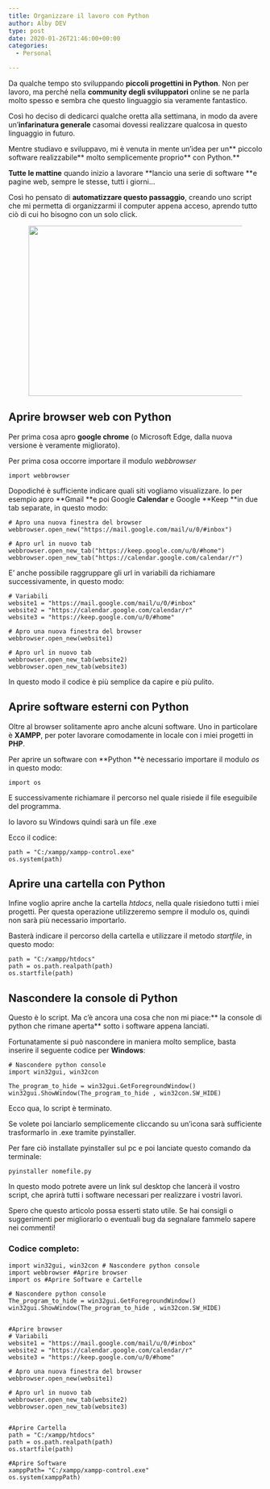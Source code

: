 ```yaml
---
title: Organizzare il lavoro con Python
author: Alby DEV
type: post
date: 2020-01-26T21:46:00+00:00
categories:
  - Personal

---
```

Da qualche tempo sto sviluppando **piccoli progettini in Python**. Non per lavoro, ma perché nella **community degli sviluppatori** online se ne parla molto spesso e sembra che questo linguaggio sia veramente fantastico.

Così ho deciso di dedicarci qualche oretta alla settimana, in modo da avere un’**infarinatura generale** casomai dovessi realizzare qualcosa in questo linguaggio in futuro.

Mentre studiavo e sviluppavo, mi è venuta in mente un’idea per un** piccolo software realizzabile** molto semplicemente proprio** con Python.**

**Tutte le mattine** quando inizio a lavorare **lancio una serie di software **e pagine web, sempre le stesse, tutti i giorni…

Così ho pensato di **automatizzare questo passaggio**, creando uno script che mi permetta di organizzarmi il computer appena acceso, aprendo tutto ciò di cui ho bisogno con un solo click.

<div class="wp-block-image">
  <figure class="aligncenter size-full"><img loading="lazy" decoding="async" width="600" height="338" src="/wp-content/uploads/2022/03/ezgif-6-6f58fa3bf18b.gif" alt="" class="wp-image-143" /></figure>
</div>



## Aprire browser web con Python

Per prima cosa apro **google chrome** (o Microsoft Edge, dalla nuova versione è veramente migliorato).

Per prima cosa occorre importare il modulo _webbrowser_

<pre class="wp-block-code"><code>import webbrowser</code></pre>

Dopodiché è sufficiente indicare quali siti vogliamo visualizzare. Io per esempio apro **Gmail **e poi Google **Calendar** e Google **Keep **in due tab separate, in questo modo:

<pre class="wp-block-code"><code># Apro una nuova finestra del browser
webbrowser.open_new("https://mail.google.com/mail/u/0/#inbox")

# Apro url in nuovo tab
webbrowser.open_new_tab("https://keep.google.com/u/0/#home")
webbrowser.open_new_tab("https://calendar.google.com/calendar/r")</code></pre>

E’ anche possibile raggruppare gli url in variabili da richiamare successivamente, in questo modo:

<pre class="wp-block-code"><code># Variabili
website1 = "https://mail.google.com/mail/u/0/#inbox"
website2 = "https://calendar.google.com/calendar/r"
website3 = "https://keep.google.com/u/0/#home"

# Apro una nuova finestra del browser
webbrowser.open_new(website1)

# Apro url in nuovo tab
webbrowser.open_new_tab(website2)
webbrowser.open_new_tab(website3)
</code></pre>

In questo modo il codice è più semplice da capire e più pulito.

## Aprire software esterni con Python

Oltre al browser solitamente apro anche alcuni software. Uno in particolare è **XAMPP**, per poter lavorare comodamente in locale con i miei progetti in **PHP**.

Per aprire un software con **Python **è necessario importare il modulo _os_ in questo modo:

<pre class="wp-block-code"><code>import os</code></pre>

E successivamente richiamare il percorso nel quale risiede il file eseguibile del programma.

Io lavoro su Windows quindi sarà un file .exe

Ecco il codice:

<pre class="wp-block-code"><code>path = "C:/xampp/xampp-control.exe"
os.system(path)</code></pre>

## Aprire una cartella con Python

Infine voglio aprire anche la cartella _htdocs_, nella quale risiedono tutti i miei progetti. Per questa operazione utilizzeremo sempre il modulo os, quindi non sarà più necessario importarlo.

Basterà indicare il percorso della cartella e utilizzare il metodo _startfile_, in questo modo:

<pre class="wp-block-code"><code>path = "C:/xampp/htdocs"
path = os.path.realpath(path)
os.startfile(path)</code></pre>

## Nascondere la console di Python

Questo è lo script. Ma c’è ancora una cosa che non mi piace:** la console di python che rimane aperta** sotto i software appena lanciati.

Fortunatamente si può nascondere in maniera molto semplice, basta inserire il seguente codice per **Windows**:

<pre class="wp-block-code"><code># Nascondere python console
import win32gui, win32con

The_program_to_hide = win32gui.GetForegroundWindow()
win32gui.ShowWindow(The_program_to_hide , win32con.SW_HIDE)</code></pre>

Ecco qua, lo script è terminato.

Se volete poi lanciarlo semplicemente cliccando su un’icona sarà sufficiente trasformarlo in .exe tramite pyinstaller.

Per fare ciò installate pyinstaller sul pc e poi lanciate questo comando da terminale:

<pre class="wp-block-code"><code>pyinstaller nomefile.py</code></pre>

In questo modo potrete avere un link sul desktop che lancerà il vostro script, che aprirà tutti i software necessari per realizzare i vostri lavori.

Spero che questo articolo possa esserti stato utile. Se hai consigli o suggerimenti per migliorarlo o eventuali bug da segnalare fammelo sapere nei commenti!

### Codice completo:

<pre class="wp-block-code"><code>import win32gui, win32con # Nascondere python console
import webbrowser #Aprire browser
import os #Aprire Software e Cartelle

# Nascondere python console
The_program_to_hide = win32gui.GetForegroundWindow()
win32gui.ShowWindow(The_program_to_hide , win32con.SW_HIDE)


#Aprire browser
# Variabili
website1 = "https://mail.google.com/mail/u/0/#inbox"
website2 = "https://calendar.google.com/calendar/r"
website3 = "https://keep.google.com/u/0/#home"

# Apro una nuova finestra del browser
webbrowser.open_new(website1)

# Apro url in nuovo tab
webbrowser.open_new_tab(website2)
webbrowser.open_new_tab(website3)


#Aprire Cartella
path = "C:/xampp/htdocs"
path = os.path.realpath(path)
os.startfile(path)

#Aprire Software
xamppPath= "C:/xampp/xampp-control.exe"
os.system(xamppPath)

</code></pre>